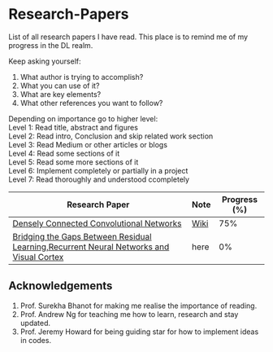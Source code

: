 # Research-Papers
List of all research papers I have read.
This place is to remind me of my progress in the DL realm.

Keep asking yourself:
1. What author is trying to accomplish?
2. What you can use of it?
3. What are key elements?
4. What other references you want to follow?

Depending on importance go to higher level:\
Level 1: Read title, abstract and figures\
Level 2: Read intro, Conclusion and skip related work section\
Level 3: Read Medium or other articles or blogs\
Level 4: Read some sections of it\
Level 5: Read some more sections of it\
Level 6: Implement completely or partially in a project\
Level 7: Read thoroughly and understood ccompletely

| Research Paper                                                                       |Note| Progress (%) |
|--------------------------------------------------------------------------------------|----|--------------|
|[Densely Connected Convolutional Networks](https://arxiv.org/pdf/1608.06993.pdf)      |[Wiki](https://github.com/tnzl/Research-Papers/wiki/Densely-Connected-Convolutional-Networks)|           75%|
|[Bridging the Gaps Between Residual Learning,Recurrent Neural Networks and Visual Cortex](https://arxiv.org/pdf/1604.03640.pdf)      |here|            0%|

## Acknowledgements
1. Prof. Surekha Bhanot for making me realise the importance of reading.
2. Prof. Andrew Ng for teaching me how to learn, research and stay updated.
3. Prof. Jeremy Howard for being guiding star for how to implement ideas in codes.
